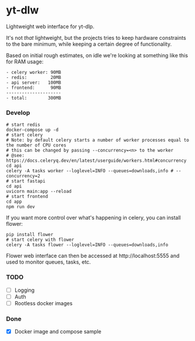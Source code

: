 # yt-dlw

Lightweight web interface for yt-dlp.

It's not _that_ lightweight, but the projects tries to keep hardware constraints to the bare minimum,
while keeping a certain degree of functionality.

Based on initial rough estimates, on idle we're looking at something like this for RAM usage:
```
- celery worker: 90MB
- redis:         20MB
- api server:   100MB
- frontend:      90MB
---------------------
- total:        300MB
```

### Develop

```shell
# start redis
docker-compose up -d
# start celery
# Note: by default celery starts a number of worker processes equal to the number of CPU cores
# this can be changed by passing --concurrency=<n> to the worker
# @see: https://docs.celeryq.dev/en/latest/userguide/workers.html#concurrency
cd api
celery -A tasks worker --loglevel=INFO --queues=downloads,info # --concurrency=2
# start fastapi
cd api
uvicorn main:app --reload
# start frontend
cd app
npm run dev

```

If you want more control over what's happening in celery, you can install flower:

```shell
pip install flower
# start celery with flower 
celery -A tasks flower --loglevel=INFO --queues=downloads,info
```

Flower web interface can then be accessed at http://localhost:5555 and used to monitor queues,
tasks, etc.

### TODO

- [ ] Logging
- [ ] Auth
- [ ] Rootless docker images

### Done
- [x] Docker image and compose sample